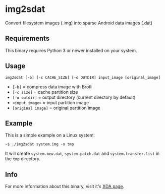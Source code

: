 # img2sdat
Convert filesystem images (.img) into sparse Android data images (.dat)

## Requirements
This binary requires Python 3 or newer installed on your system.

## Usage
```
img2sdat [-b] [-c CACHE_SIZE] [-o OUTDIR] input_image [original_image]
```
- `[-b]` = compress data image with Brotli
- `[-c size]` = cache partition size
- `[-o outdir]` = output directory (current directory by default)
- `<input image>` = input partition image
- `[original image]` = original partition image

## Example
This is a simple example on a Linux system:
```
~$ ./img2sdat system.img -o tmp
```
It will create `system.new.dat`, `system.patch.dat` and `system.transfer.list` in the `tmp` directory.

## Info
For more information about this binary, visit it's [XDA page](http://forum.xda-developers.com/android/software-hacking/how-to-conver-lollipop-dat-files-to-t2978952).

